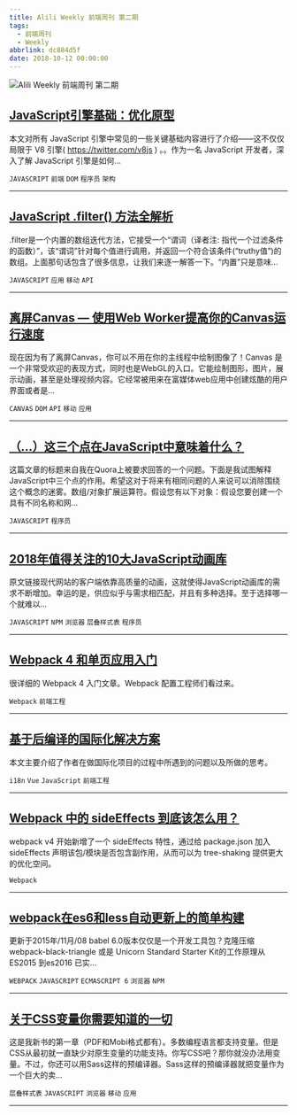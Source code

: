 ```yaml
---
title: Alili Weekly 前端周刊 第二期
tags:
  - 前端周刊
  - Weekly
abbrlink: dc884d5f
date: 2018-10-12 00:00:00
---
```

![Alili Weekly 前端周刊 第二期](https://static.alili.tech/images/github_61.png)
##   [JavaScript引擎基础：优化原型](https://www.zcfy.cc/article/javascript-engine-fundamentals-optimizing-prototypes)  
 
本文对所有 JavaScript 引擎中常见的一些关键基础内容进行了介绍——这不仅仅局限于 V8 引擎( https://twitter.com/v8js ) 。。作为一名 JavaScript 开发者，深入了解 JavaScript 引擎是如何... 

`JAVASCRIPT` `前端` `DOM` `程序员` `架构` 


---
##   [JavaScript .filter() 方法全解析](https://www.zcfy.cc/article/level-up-your-filter-game)  
 
.filter是一个内置的数组迭代方法，它接受一个“谓词（译者注: 指代一个过滤条件的函数）”，该“谓词”针对每个值进行调用，并返回一个符合该条件(“truthy值”)的数组。上面那句话包含了很多信息，让我们来逐一解答一下。“内置”只是意味... 

`JAVASCRIPT` `应用` `移动` `API` 


---
##   [离屏Canvas — 使用Web Worker提高你的Canvas运行速度](https://www.zcfy.cc/article/offscreencanvas-speed-up-your-canvas-operations-with-a-web-worker)  
 
现在因为有了离屏Canvas，你可以不用在你的主线程中绘制图像了！Canvas 是一个非常受欢迎的表现方式，同时也是WebGL的入口。它能绘制图形，图片，展示动画，甚至是处理视频内容。它经常被用来在富媒体web应用中创建炫酷的用户界面或者是... 

`CANVAS` `DOM` `API` `移动` `应用` 


---
##   [（...）这三个点在JavaScript中意味着什么？](https://www.zcfy.cc/article/what-do-the-three-dots-mean-in-javascript)  
 
这篇文章的标题来自我在Quora上被要求回答的一个问题。下面是我试图解释JavaScript中三个点的作用。希望这对于将来有相同问题的人来说可以消除围绕这个概念的迷雾。数组/对象扩展运算符。假设您有以下对象：假设您要创建一个具有不同名称和网... 

`JAVASCRIPT` `程序员` 


---
##   [2018年值得关注的10大JavaScript动画库](https://www.zcfy.cc/article/10-javascript-animation-libraries-to-follow-in-2018)  
 
原文链接现代网站的客户端依靠高质量的动画，这就使得JavaScript动画库的需求不断增加。幸运的是，供应似乎与需求相匹配，并且有多种选择。至于选择哪一个就难以... 

`JAVASCRIPT` `NPM` `浏览器` `层叠样式表` `程序员` 


---
##   [Webpack 4 和单页应用入门](https://juejin.im/entry/5b63eb8bf265da0f98317441)  
 
很详细的 Webpack 4 入门文章。Webpack 配置工程师们看过来。 

`Webpack` `前端工程` 


---
##   [基于后编译的国际化解决方案](https://juejin.im/post/5b47148c518825196b01ca3a)  
 
本文主要介绍了作者在做国际化项目的过程中所遇到的问题以及所做的思考。 

`i18n` `Vue` `JavaScript` `前端工程` 


---
##   [Webpack 中的 sideEffects 到底该怎么用？](https://zhuanlan.zhihu.com/p/40052192)  
 
webpack v4 开始新增了一个 sideEffects 特性，通过给 package.json 加入 sideEffects 声明该包/模块是否包含副作用，从而可以为 tree-shaking 提供更大的优化空间。 

`Webpack` 


---
##   [webpack在es6和less自动更新上的简单构建](https://www.zcfy.cc/article/webpack-made-simple-building-es6-less-with-autorefresh)  
 
更新于2015年/11月/08 babel 6.0版本仅仅是一个开发工具包？克隆压缩 webpack-black-triangle 或是 Unicorn Standard Starter Kit的工作原理从ES2015 到es2016 已实... 

`WEBPACK` `JAVASCRIPT` `ECMASCRIPT 6` `浏览器` `NPM` 


---
##   [关于CSS变量你需要知道的一切](https://www.zcfy.cc/article/everything-you-need-to-know-about-css-variables)  
 
这是我新书的第一章（PDF和Mobi格式都有）。多数编程语言都支持变量。但是CSS从最初就一直缺少对原生变量的功能支持。你写CSS吧？那你就没办法用变量。不过，你还可以用Sass这样的预编译器。Sass这样的预编译器就把变量作为一个巨大的卖... 

`层叠样式表` `JAVASCRIPT` `浏览器` `移动` `应用` 


---

